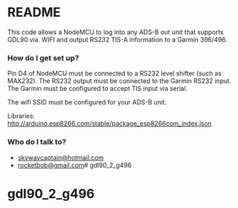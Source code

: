 # README #

This code allows a NodeMCU to log into any ADS-B out unit that supports GDL90 via. WIFI and output RS232 TIS-A information to a Garmin 396/496.

### How do I get set up? ###

Pin D4 of NodeMCU must be connected to a RS232 level shifter (such as MAX232).  The RS232 output must be connected to the Garmin RS232 input.  The Garmin must be configured to accept TIS input via serial.

The wifi SSID must be configured for your ADS-B unit.

Libraries:
http://arduino.esp8266.com/stable/package_esp8266com_index.json

### Who do I talk to? ###

* skywaycaptain@hotmail.com
* rocketbob@gmail.com# gdl90_2_g496
# gdl90_2_g496

